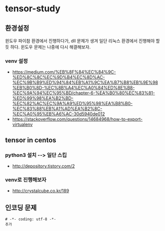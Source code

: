 # tensor-study

## 환경설정
윈도우 파이참 환경에서 진행하다가, dll 문제가 생겨 일단 리눅스 환경에서 진행해야 할듯 하다. 윈도우 문제는 나중에 다시 해결해보자.  
### venv 설정
 - https://medium.com/%EB%8F%84%EC%84%9C-%ED%8C%8C%EC%9D%B4%EC%8D%AC-%EC%9B%B9%ED%94%84%EB%A1%9C%EA%B7%B8%EB%9E%98%EB%B0%8D-%EC%8B%A4%EC%A0%84%ED%8E%B8-%EC%9A%94%EC%95%BD/chapter-6-%EA%B0%80%EC%83%81-%ED%99%98%EA%B2%BD-%EC%82%AC%EC%9A%A9%ED%95%98%EA%B8%B0-%EC%83%88%EB%A1%AD%EA%B2%8C-%EC%A0%95%EB%A6%AC-30d5940de012
 - https://stackoverflow.com/questions/14684968/how-to-export-virtualenv

## tensor in centos
### python3 설치 --> 일단 스킵
- http://depository.tistory.com/2

### venv로 진행해보자
 - http://crystalcube.co.kr/189

## 인코딩 문제
```
# -*- coding: utf-8 -*-
추가
```

